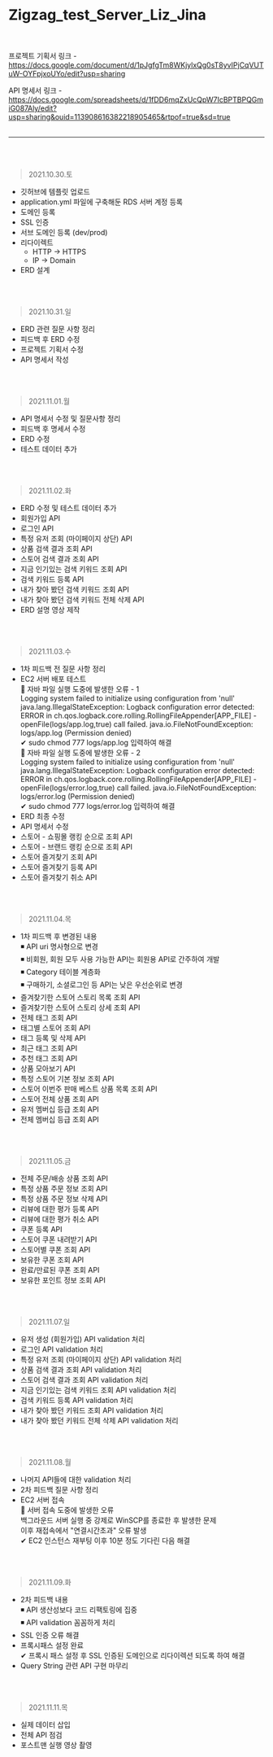 # Zigzag_test_Server_Liz_Jina

  
  <br /> <br />
  프로젝트 기획서 링크
    - https://docs.google.com/document/d/1pJgfgTm8WKjylxQg0sT8yvIPjCqVUTuW-OYFpjxoUYo/edit?usp=sharing 
  
  API 명세서 링크 
    - https://docs.google.com/spreadsheets/d/1fDD6mqZxUcQpW7IcBPTBPQGmiG087Aly/edit?usp=sharing&ouid=113908616382218905465&rtpof=true&sd=true
  <br /> <br />

 ---------

<br /><br />
> 2021.10.30.토

  - 깃허브에 템플릿 업로드
  - application.yml 파일에 구축해둔 RDS 서버 계정 등록
  - 도메인 등록
  - SSL 인증
  - 서브 도메인 등록 (dev/prod)
  - 리다이렉트
    - HTTP -> HTTPS
    - IP -> Domain
  - ERD 설계

<br /><br /> 
> 2021.10.31.일
  - ERD 관련 질문 사항 정리
  - 피드백 후 ERD 수정
  - 프로젝트 기획서 수정
  - API 명세서 작성
  
<br /><br /> 
> 2021.11.01.월
  - API 명세서 수정 및 질문사항 정리
  - 피드백 후 명세서 수정
  - ERD 수정
  - 테스트 데이터 추가

<br /><br />
> 2021.11.02.화
  - ERD 수정 및 테스트 데이터 추가
  - 회원가입 API 
  - 로그인 API 
  - 특정 유저 조회 (마이페이지 상단) API 
  - 상품 검색 결과 조회 API 
  - 스토어 검색 결과 조회 API 
  - 지금 인기있는 검색 키워드 조회 API 
  - 검색 키워드 등록 API 
  - 내가 찾아 봤던 검색 키워드 조회 API 
  - 내가 찾아 봤던 검색 키워드 전체 삭제 API 
  - ERD 설명 영상 제작
 
 <br /><br />
 > 2021.11.03.수
  - 1차 피드백 전 질문 사항 정리
  - EC2 서버 배포 테스트 <br />
    🔻 자바 파일 실행 도중에 발생한 오류 - 1 <br />
       Logging system failed to initialize using configuration from 'null' java.lang.IllegalStateException: Logback configuration error detected:
       ERROR in ch.qos.logback.core.rolling.RollingFileAppender[APP_FILE] - openFile(logs/app.log,true) call failed. java.io.FileNotFoundException: 
       logs/app.log (Permission denied) <br />
       ✔ sudo chmod 777 logs/app.log 입력하여 해결 <br />
    🔻 자바 파일 실행 도중에 발생한 오류 - 2 <br />
       Logging system failed to initialize using configuration from 'null' java.lang.IllegalStateException: Logback configuration error detected:
       ERROR in ch.qos.logback.core.rolling.RollingFileAppender[APP_FILE] - openFile(logs/error.log,true) call failed. java.io.FileNotFoundException: 
       logs/error.log (Permission denied) <br />
       ✔ sudo chmod 777 logs/error.log 입력하여 해결
  - ERD 최종 수정
  - API 명세서 수정
  - 스토어 - 쇼핑몰 랭킹 순으로 조회 API
  - 스토어 - 브랜드 랭킹 순으로 조회 API
  - 스토어 즐겨찾기 조회 API
  - 스토어 즐겨찾기 등록 API
  - 스토어 즐겨찾기 취소 API

<br /><br />
 > 2021.11.04.목
  - 1차 피드백 후 변경된 내용 <br />
    ◾ API uri 명사형으로 변경 <br />
    ◾ 비회원, 회원 모두 사용 가능한 API는 회원용 API로 간주하여 개발 <br />
    ◾ Category 테이블 계층화 <br />
    ◾ 구매하기, 소셜로그인 등 API는 낮은 우선순위로 변경 <br />
  - 즐겨찾기한 스토어 스토리 목록 조회 API
  - 즐겨찾기한 스토어 스토리 상세 조회 API
  - 전체 태그 조회 API
  - 태그별 스토어 조회 API
  - 태그 등록 및 삭제 API
  - 최근 태그 조회 API
  - 추천 태그 조회 API
  - 상품 모아보기 API
  - 특정 스토어 기본 정보 조회 API
  - 스토어 이번주 판매 베스트 상품 목록 조회 API
  - 스토어 전체 상품 조회 API
  - 유저 멤버십 등급 조회 API
  - 전체 멤버십 등급 조회 API

<br /><br />
 > 2021.11.05.금
  - 전체 주문/배송 상품 조회 API
  - 특정 상품 주문 정보 조회 API
  - 특정 상품 주문 정보 삭제 API
  - 리뷰에 대한 평가 등록 API
  - 리뷰에 대한 평가 취소 API
  - 쿠폰 등록 API
  - 스토어 쿠폰 내려받기 API
  - 스토어별 쿠폰 조회 API
  - 보유한 쿠폰 조회 API
  - 완료/만료된 쿠폰 조회 API
  - 보유한 포인트 정보 조회 API

<br /><br />
 > 2021.11.07.일
  - 유저 생성 (회원가입) API validation 처리
  - 로그인 API validation 처리 
  - 특정 유저 조회 (마이페이지 상단) API validation 처리
  - 상품 검색 결과 조회 API validation 처리
  - 스토어 검색 결과 조회 API validation 처리
  - 지금 인기있는 검색 키워드 조회 API validation 처리
  - 검색 키워드 등록 API validation 처리
  - 내가 찾아 봤던 키워드 조회 API validation 처리
  - 내가 찾아 봤던 키워드 전체 삭제 API validation 처리

<br /><br />
 > 2021.11.08.월
  - 나머지 API들에 대한 validation 처리
  - 2차 피드백 질문 사항 정리<br />
  - EC2 서버 접속 <br />
  🔻 서버 접속 도중에 발생한 오류 <br />
       백그라운드 서버 실행 중 강제로 WinSCP를 종료한 후 발생한 문제<br />
       이후 재접속에서 "연결시간초과" 오류 발생<br />
       ✔ EC2 인스턴스 재부팅 이후 10분 정도 기다린 다음 해결 <br />
  
<br /><br />
 > 2021.11.09.화
  - 2차 피드백 내용 <br />
    ◾ API 생산성보다 코드 리팩토링에 집중 <br />
    ◾ API validation 꼼꼼하게 처리 <br />
  - SSL 인증 오류 해결
  - 프록시패스 설정 완료 <br />
    ✔ 프록시 패스 설정 후 SSL 인증된 도메인으로 리다이렉션 되도록 하여 해결
  - Query String 관련 API 구현 마무리

    
<br /><br />
 > 2021.11.11.목
  - 실제 데이터 삽입
  - 전체 API 점검 
  - 포스트맨 실행 영상 촬영

